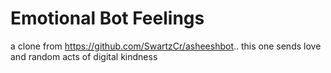 # Emotional Bot Feelings
a clone from https://github.com/SwartzCr/asheeshbot.. this one sends love and random acts of digital kindness
